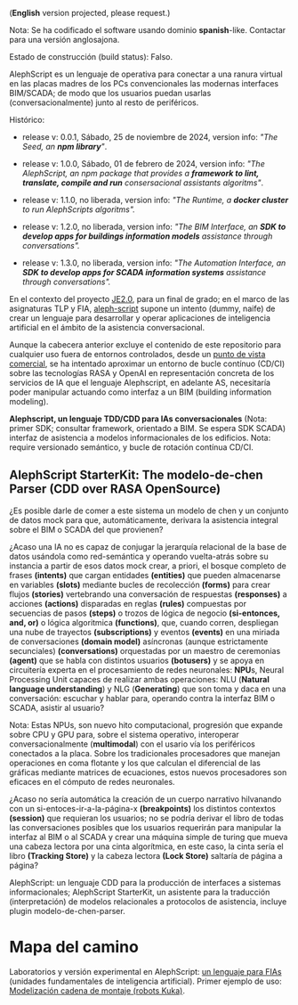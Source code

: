 (**English** version projected, please request.)

Nota: Se ha codificado el software usando dominio **spanish**-like. Contactar para una versión anglosajona.

Estado de construcción (build status): Falso.

AlephScript es un lenguaje de operativa para conectar a una ranura virtual en las placas madres de los PCs convencionales las modernas interfaces BIM/SCADA; de modo que los usuarios puedan usarlas (conversacionalmente) junto al resto de periféricos.


Histórico:

- release v: 0.0.1, Sábado, 25 de noviembre de 2024, version info: *"The Seed, an **npm library**"*.

- release v: 1.0.0, Sábado, 01 de febrero de 2024, version info: *"The AlephScript, an npm package that provides a **framework to lint, translate, compile and run** consersacional assistants algoritms"*.

- release v: 1.1.0, no liberada, version info: *"The Runtime, a **docker cluster** to run AlephScripts algoritms".*

- release v: 1.2.0, no liberada, version info: *"The BIM Interface, an **SDK to develop apps for buildings information models** assistance through conversations".*

- release v: 1.3.0, no liberada, version info: *"The Automation Interface, an **SDK to develop apps for SCADA information systems** assistance through conversations".*

En el contexto del proyecto [JE2.0](https://jsanchezamai.github.io/je20/), para un final de grado; en el marco de las asignaturas TLP y FIA, [aleph-script](https://github.com/jsanchezamai/je20-aleph-script-language) supone un intento (dummy, naife) de crear un lenguaje para desarrollar y operar aplicaciones de inteligencia artificial en el ámbito de la asistencia conversacional.

Aunque la cabecera anterior excluye el contenido de este repositorio para cualquier uso fuera de entornos controlados, desde un [punto de vista comercial](./COMERCIAL.md), se ha intentado aproximar un entorno de bucle contínuo (CD/CI) sobre las tecnologías RASA y OpenAI en representación concreta de los servicios de IA que el lenguaje Alephscript, en adelante AS, necesitaría poder manipular actuando como interfaz a un BIM (building information modeling).

**Alephscript, un lenguaje TDD/CDD para IAs conversacionales** (Nota: primer SDK; consultar framework, orientado a BIM. Se espera SDK SCADA) interfaz de asistencia a modelos informacionales de los edificios. Nota: require versionado semántico, y bucle de rotación contínua CD/CI.




## AlephScript StarterKit: The modelo-de-chen Parser (CDD over RASA OpenSource)

¿Es posible darle de comer a este sistema un modelo de chen y un conjunto de datos mock para que, automáticamente, derivara la asistencia integral sobre el BIM o SCADA del que provienen?

¿Acaso una IA no es capaz de conjugar la jerarquía relacional de la base de datos usándola como red-semántica y operando vuelta-atrás sobre su instancia a partir de esos datos mock crear, a priori, el bosque completo de frases **(intents)** que cargan entidades **(entities)** que pueden almacenarse en variables **(slots)** mediante bucles de recolección **(forms)** para crear flujos **(stories)** vertebrando una conversación de respuestas **(responses)** a acciones **(actions)** disparadas en reglas **(rules)** compuestas por secuencias de pasos **(steps)** o trozos de lógica de negocio **(si-entonces, and, or)** o lógica algoritmica **(functions)**, que, cuando corren, despliegan una nube de trayectos **(subscriptions)** y eventos **(events)** en una miriada de conversaciones **(domain model)** asíncronas (aunque estrictamente secunciales) **(conversations)** orquestadas por un maestro de ceremonias **(agent)** que se habla con distintos usuarios **(botusers)** y se apoya en circuitería experta en el procesamiento de redes neuronales: **NPU**s, Neural Processing Unit capaces de realizar ambas operaciones: NLU (**Natural language understanding**) y NLG (**Generating**) que son toma y daca en una conversación: escuchar y hablar para, operando contra la interfaz BIM o SCADA, asistir al usuario?

Nota: Estas NPUs, son nuevo hito computacional, progresión que expande sobre CPU y GPU para, sobre el sistema operativo, interoperar conversacionalmente (**multimodal**) con el usario vía los periféricos conectados a la placa. Sobre los tradicionales procesadores que manejan operaciones en coma flotante y los que calculan el diferencial de las gráficas mediante matrices de ecuaciones, estos nuevos procesadores son eficaces en el cómputo de redes neuronales.

¿Acaso no sería automática la creación de un cuerpo narrativo hilvanando con un si-entoces-ir-a-la-página-x **(breakpoints)** los distintos contextos **(session)** que requieran los usuarios; no se podría derivar el libro de todas las conversaciones posibles que los usuarios requerirán para manipular la interfaz al BIM o al SCADA y crear una máquina simple de turing que mueva una cabeza lectora por una cinta algorítmica, en este caso, la cinta sería el libro **(Tracking Store)** y la cabeza lectora **(Lock Store)** saltaría de página a página?

AlephScript: un lenguaje CDD para la producción de interfaces a sistemas informacionales; AlephScript StarterKit, un asistente para la traducción (interpretación) de modelos relacionales a protocolos de asistencia, incluye plugin modelo-de-chen-parser. 

# Mapa del camino

Laboratorios y versión experimental en AlephScript: [un lenguaje para FIAs](https://github.com/jsanchezamai/je20-aleph-script-language/blob/alephscript_v0001/README_TECNICO.md) (unidades fundamentales de inteligencia artificial). Primer ejemplo de uso: [Modelización cadena de montaje (robots Kuka)](https://github.com/jsanchezamai/je20-aleph-script-language/blob/alephscript_v0001/src/FIA/aplicaciones/cadena/README.md).

